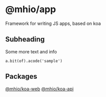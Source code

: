 # @mhio/app

Framework for writing JS apps, based on koa

## Subheading

Some more text and info

```
a.bit(of).acode('sample')
```

## Packages

[@mhio/koa-web](https://github.com/mhio/node-koa-web)
[@mhio/koa-api](https://github.com/mhio/node-koa-api)
